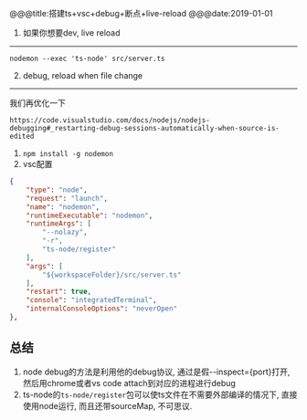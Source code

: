 @@@title:搭建ts+vsc+debug+断点+live-reload
@@@date:2019-01-01


1. 如果你想要dev, live reload
---

`nodemon --exec 'ts-node' src/server.ts`

2. debug, reload when file change
---

我们再优化一下

`https://code.visualstudio.com/docs/nodejs/nodejs-debugging#_restarting-debug-sessions-automatically-when-source-is-edited`

1. `npm install -g nodemon`
2. vsc配置

```json
{
    "type": "node",
    "request": "launch",
    "name": "nodemon",
    "runtimeExecutable": "nodemon",
    "runtimeArgs": [
        "--nolazy",
        "-r",
        "ts-node/register"
    ],
    "args": [
        "${workspaceFolder}/src/server.ts"
    ],
    "restart": true,
    "console": "integratedTerminal",
    "internalConsoleOptions": "neverOpen"
},
```

总结
----

1. node debug的方法是利用他的debug协议, 通过是假--inspect={port}打开, 然后用chrome或者vs code attach到对应的进程进行debug
2. ts-node的`ts-node/register`包可以使ts文件在不需要外部编译的情况下, 直接使用node运行, 而且还带sourceMap, 不可思议.